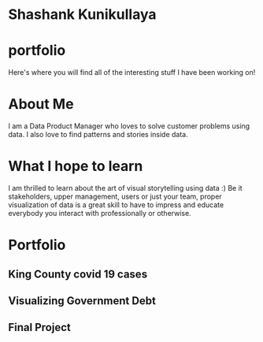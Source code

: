 # Shashank Kunikullaya

# portfolio
Here's where you will find all of the interesting stuff I have been working on!

# About Me
I am a Data Product Manager who loves to solve customer problems using data. I also love to find patterns and stories inside data. 

# What I hope to learn
I am thrilled to learn about the art of visual storytelling using data :)
Be it stakeholders, upper management, users or just your team, proper visualization of data is a great skill to have  to impress and educate everybody you interact with professionally or otherwise.

# Portfolio
## King County covid 19 cases 
<div class="flourish-embed flourish-chart" data-src="visualisation/11663029"><script src="https://public.flourish.studio/resources/embed.js"></script></div>

## Visualizing Government Debt

## Final Project


